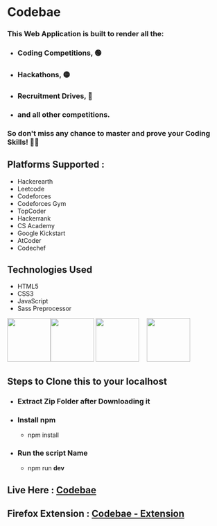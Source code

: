 # Codebae

### This **Web Application** is built to render all the:
- ### Coding Competitions, 🟢
- ### Hackathons, 🟡
- ### Recruitment Drives, 🔴 
- ### and all other competitions.  
### So don't miss any chance to master and prove your Coding Skills! 👨‍💻
## Platforms Supported : 
- Hackerearth
- Leetcode
- Codeforces
- Codeforces Gym
- TopCoder
- Hackerrank
- CS Academy
- Google Kickstart
- AtCoder
- Codechef


## Technologies Used

- HTML5
- CSS3
- JavaScript
- Sass Preprocessor


<img src="https://upload.wikimedia.org/wikipedia/commons/6/61/HTML5_logo_and_wordmark.svg" width="100" height="100"><img src="https://upload.wikimedia.org/wikipedia/commons/d/d5/CSS3_logo_and_wordmark.svg" width="100" height="100">
<img src="https://upload.wikimedia.org/wikipedia/commons/9/99/Unofficial_JavaScript_logo_2.svg" width="100" height="100"> &emsp;<img src="https://upload.wikimedia.org/wikipedia/commons/9/96/Sass_Logo_Color.svg" width="100" height="100">

## Steps to Clone this to your localhost

- ### Extract Zip Folder after Downloading it
- ### Install npm
  - npm install
- ### Run the script Name
  - npm run **dev**

## Live Here : [Codebae](https://codebae.vercel.app/)
## Firefox Extension : [Codebae - Extension](https://addons.mozilla.org/en-US/firefox/addon/codebae/)
